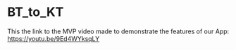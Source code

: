 # BT_to_KT
This the link to the MVP video made to demonstrate the features of our App:
https://youtu.be/9Ed4WYksqLY
